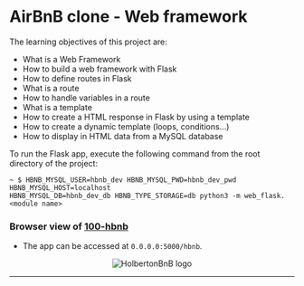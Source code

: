 # AirBnB clone - Web framework

The learning objectives of this project are:

- What is a Web Framework
- How to build a web framework with Flask
- How to define routes in Flask
- What is a route
- How to handle variables in a route
- What is a template
- How to create a HTML response in Flask by using a template
- How to create a dynamic template (loops, conditions…)
- How to display in HTML data from a MySQL database

To run the Flask app, execute the following command from the root directory
of the project:

```
~ $ HBNB_MYSQL_USER=hbnb_dev HBNB_MYSQL_PWD=hbnb_dev_pwd HBNB_MYSQL_HOST=localhost
HBNB_MYSQL_DB=hbnb_dev_db HBNB_TYPE_STORAGE=db python3 -m web_flask.<module name>
```

### Browser view of [100-hbnb](./100-hbnb.py)
- The app can be accessed at `0.0.0.0:5000/hbnb`.

<p align="center">
  <img src="../doc/images/hbnb_screenshot_0.png" alt="HolbertonBnB logo">
</p>

---
